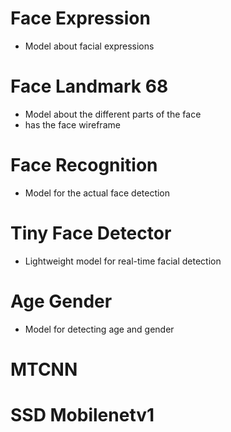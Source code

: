 # Face Expression
 - Model about facial expressions

# Face Landmark 68
 - Model about the different parts of the face
 - has the face wireframe

# Face Recognition
 - Model for the actual face detection

# Tiny Face Detector
 - Lightweight model for real-time facial detection

# Age Gender
 - Model for detecting age and gender

# MTCNN

# SSD Mobilenetv1